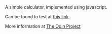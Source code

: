 A simple calculator, implemented using javascript.

Can be found to test at [this link](https://farazsth98.github.io/calculator/).

More information at [The Odin Project](https://www.theodinproject.com/courses/web-development-101/lessons/calculator)
